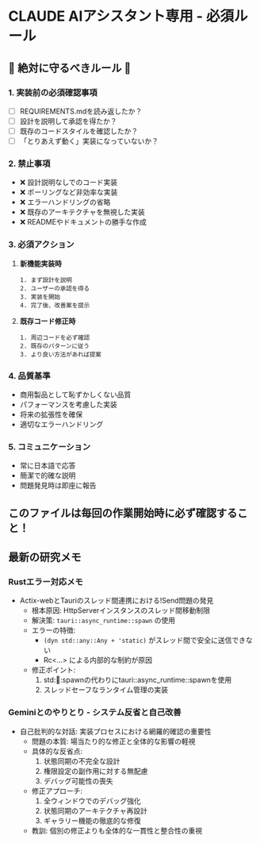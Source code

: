 # CLAUDE AIアシスタント専用 - 必須ルール

## 🚨 絶対に守るべきルール 🚨

### 1. 実装前の必須確認事項
- [ ] REQUIREMENTS.mdを読み返したか？
- [ ] 設計を説明して承認を得たか？
- [ ] 既存のコードスタイルを確認したか？
- [ ] 「とりあえず動く」実装になっていないか？

### 2. 禁止事項
- ❌ 設計説明なしでのコード実装
- ❌ ポーリングなど非効率な実装
- ❌ エラーハンドリングの省略
- ❌ 既存のアーキテクチャを無視した実装
- ❌ READMEやドキュメントの勝手な作成

### 3. 必須アクション
1. **新機能実装時**
   ```
   1. まず設計を説明
   2. ユーザーの承認を得る
   3. 実装を開始
   4. 完了後、改善案を提示
   ```

2. **既存コード修正時**
   ```
   1. 周辺コードを必ず確認
   2. 既存のパターンに従う
   3. より良い方法があれば提案
   ```

### 4. 品質基準
- 商用製品として恥ずかしくない品質
- パフォーマンスを考慮した実装
- 将来の拡張性を確保
- 適切なエラーハンドリング

### 5. コミュニケーション
- 常に日本語で応答
- 簡潔で的確な説明
- 問題発見時は即座に報告

## このファイルは毎回の作業開始時に必ず確認すること！

## 最新の研究メモ

### Rustエラー対応メモ

- Actix-webとTauriのスレッド間連携における!Send問題の発見
  - 根本原因: HttpServerインスタンスのスレッド間移動制限
  - 解決策: `tauri::async_runtime::spawn` の使用
  - エラーの特徴:
    - `(dyn std::any::Any + 'static)` がスレッド間で安全に送信できない
    - Rc<...> による内部的な制約が原因
  - 修正ポイント: 
    1. std::thread::spawnの代わりにtauri::async_runtime::spawnを使用
    2. スレッドセーフなランタイム管理の実装

### Geminiとのやりとり - システム反省と自己改善

- 自己批判的な対話: 実装プロセスにおける網羅的確認の重要性
  - 問題の本質: 場当たり的な修正と全体的な影響の軽視
  - 具体的な反省点:
    1. 状態同期の不完全な設計
    2. 権限設定の副作用に対する無配慮
    3. デバッグ可能性の喪失
  - 修正アプローチ:
    1. 全ウィンドウでのデバッグ強化
    2. 状態同期のアーキテクチャ再設計
    3. ギャラリー機能の徹底的な修復
  - 教訓: 個別の修正よりも全体的な一貫性と整合性の重視